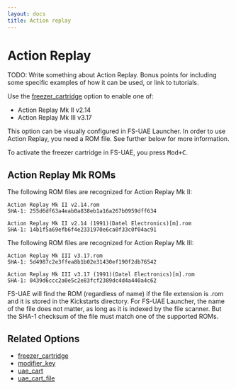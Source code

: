 ```yaml
---
layout: docs
title: Action replay
---
```


# Action Replay

TODO: Write something about Action Replay. Bonus points for including some
specific examples of how it can be used, or link to tutorials.

Use the [freezer_cartridge](options/freezer-cartridge.md) option to enable
one of:

* Action Replay Mk II v2.14
* Action Replay Mk III v3.17

This option can be visually configured in FS-UAE Launcher. In order to use
Action Replay, you need a ROM file. See further below for more information.

To activate the freezer cartridge in FS-UAE, you press <kbd>Mod+C</kbd>.

## Action Replay Mk ROMs

The following ROM files are recognized for Action Replay Mk II:

    Action Replay Mk II v2.14.rom
    SHA-1: 255d6df63a4eab0a838eb1a16a267b0959dff634

    Action Replay Mk II v2.14 (1991)(Datel Electronics)[m].rom
    SHA-1: 14b1f5a69efb6f4e2331970e6ca0f33c0f04ac91

The following ROM files are recognized for Action Replay Mk III:

    Action Replay Mk III v3.17.rom
    SHA-1: 5d4987c2e3ffea8b1b02e31430ef190f2db76542

    Action Replay Mk III v3.17 (1991)(Datel Electronics)[m].rom
    SHA-1: 0439d6ccc2a0e5c2e83fcf2389dc4d4a440a4c62

FS-UAE will find the ROM (regardless of name) if the file extension is .rom
and it is stored in the Kickstarts directory. For FS-UAE Launcher, the name
of the file does not matter, as long as it is indexed by the file scanner.
But the SHA-1 checksum of the file must match one of the supported ROMs.

## Related Options

* [freezer_cartridge](options/freezer-cartridge.md)
* [modifier_key](options/modifier-key.md)
* [uae_cart](options/uae-cart.md)
* [uae_cart_file](options/uae-cart-file.md)
